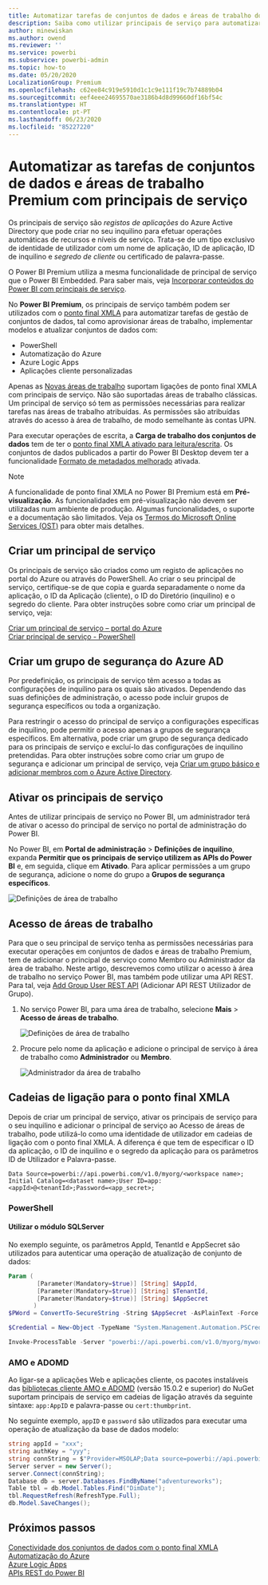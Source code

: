 ```yaml
---
title: Automatizar tarefas de conjuntos de dados e áreas de trabalho do Power BI Premium com principais de serviço | Microsoft Docs
description: Saiba como utilizar principais de serviço para automatizar as tarefas de gestão de conjuntos de dados e áreas de trabalho do Power BI Premium.
author: minewiskan
ms.author: owend
ms.reviewer: ''
ms.service: powerbi
ms.subservice: powerbi-admin
ms.topic: how-to
ms.date: 05/20/2020
LocalizationGroup: Premium
ms.openlocfilehash: c62ee84c919e5910d1c1c9e111f19c7b74889b04
ms.sourcegitcommit: eef4eee24695570ae3186b4d8d99660df16bf54c
ms.translationtype: HT
ms.contentlocale: pt-PT
ms.lasthandoff: 06/23/2020
ms.locfileid: "85227220"
---
```

# <a name="automate-premium-workspace-and-dataset-tasks-with-service-principals"></a>Automatizar as tarefas de conjuntos de dados e áreas de trabalho Premium com principais de serviço

Os principais de serviço são *registos de aplicações* do Azure Active Directory que pode criar no seu inquilino para efetuar operações automáticas de recursos e níveis de serviço. Trata-se de um tipo exclusivo de identidade de utilizador com um nome de aplicação, ID de aplicação, ID de inquilino e *segredo de cliente* ou certificado de palavra-passe.

O Power BI Premium utiliza a mesma funcionalidade de principal de serviço que o Power BI Embedded. Para saber mais, veja [Incorporar conteúdos do Power BI com principais de serviço](../developer/embedded/embed-service-principal.md).

No **Power BI Premium**, os principais de serviço também podem ser utilizados com o [ponto final XMLA](service-premium-connect-tools.md) para automatizar tarefas de gestão de conjuntos de dados, tal como aprovisionar áreas de trabalho, implementar modelos e atualizar conjuntos de dados com:

- PowerShell
- Automatização do Azure
- Azure Logic Apps
- Aplicações cliente personalizadas

Apenas as [Novas áreas de trabalho](../collaborate-share/service-new-workspaces.md) suportam ligações de ponto final XMLA com principais de serviço. Não são suportadas áreas de trabalho clássicas. Um principal de serviço só tem as permissões necessárias para realizar tarefas nas áreas de trabalho atribuídas. As permissões são atribuídas através do acesso à área de trabalho, de modo semelhante às contas UPN.

Para executar operações de escrita, a **Carga de trabalho dos conjuntos de dados** tem de ter o [ponto final XMLA ativado para leitura/escrita](service-premium-connect-tools.md#enable-xmla-read-write). Os conjuntos de dados publicados a partir do Power BI Desktop devem ter a funcionalidade [Formato de metadados melhorado](../connect-data/desktop-enhanced-dataset-metadata.md) ativada.

> [!NOTE]
> A funcionalidade de ponto final XMLA no Power BI Premium está em **Pré-visualização**. As funcionalidades em pré-visualização não devem ser utilizadas num ambiente de produção. Algumas funcionalidades, o suporte e a documentação são limitados.  Veja os [Termos do Microsoft Online Services (OST)](https://www.microsoft.com/licensing/product-licensing/products?rtc=1) para obter mais detalhes.

## <a name="create-a-service-principal"></a>Criar um principal de serviço

Os principais de serviço são criados como um registo de aplicações no portal do Azure ou através do PowerShell. Ao criar o seu principal de serviço, certifique-se de que copia e guarda separadamente o nome da aplicação, o ID da Aplicação (cliente), o ID do Diretório (inquilino) e o segredo do cliente. Para obter instruções sobre como criar um principal de serviço, veja:

[Criar um principal de serviço – portal do Azure](https://docs.microsoft.com/azure/active-directory/develop/howto-create-service-principal-portal)   
[Criar principal de serviço - PowerShell](https://docs.microsoft.com/azure/active-directory/develop/howto-authenticate-service-principal-powershell)

## <a name="create-an-azure-ad-security-group"></a>Criar um grupo de segurança do Azure AD

Por predefinição, os principais de serviço têm acesso a todas as configurações de inquilino para os quais são ativados. Dependendo das suas definições de administração, o acesso pode incluir grupos de segurança específicos ou toda a organização.

Para restringir o acesso do principal de serviço a configurações específicas de inquilino, pode permitir o acesso apenas a grupos de segurança específicos. Em alternativa, pode criar um grupo de segurança dedicado para os principais de serviço e excluí-lo das configurações de inquilino pretendidas. Para obter instruções sobre como criar um grupo de segurança e adicionar um principal de serviço, veja [Criar um grupo básico e adicionar membros com o Azure Active Directory](https://docs.microsoft.com/azure/active-directory/fundamentals/active-directory-groups-create-azure-portal).

## <a name="enable-service-principals"></a>Ativar os principais de serviço

Antes de utilizar principais de serviço no Power BI, um administrador terá de ativar o acesso do principal de serviço no portal de administração do Power BI.

No Power BI, em **Portal de administração** > **Definições de inquilino**, expanda **Permitir que os principais de serviço utilizem as APIs do Power BI** e, em seguida, clique em **Ativado**. Para aplicar permissões a um grupo de segurança, adicione o nome do grupo a **Grupos de segurança específicos**.

![Definições de área de trabalho](media/service-premium-service-principal/admin-portal.png)

## <a name="workspace-access"></a>Acesso de áreas de trabalho

Para que o seu principal de serviço tenha as permissões necessárias para executar operações em conjuntos de dados e áreas de trabalho Premium, tem de adicionar o principal de serviço como Membro ou Administrador da área de trabalho. Neste artigo, descrevemos como utilizar o acesso à área de trabalho no serviço Power BI, mas também pode utilizar uma API REST. Para tal, veja [Add Group User REST API](https://docs.microsoft.com/rest/api/power-bi/groups/addgroupuser) (Adicionar API REST Utilizador de Grupo).

1. No serviço Power BI, para uma área de trabalho, selecione **Mais** > **Acesso de áreas de trabalho**.

    ![Definições de área de trabalho](media/service-premium-service-principal/workspace-access.png)

2. Procure pelo nome da aplicação e adicione o principal de serviço à área de trabalho como **Administrador** ou **Membro**.

    ![Administrador da área de trabalho](media/service-premium-service-principal/add-service-principal-in-the-UI.png)

## <a name="connection-strings-for-the-xmla-endpoint"></a>Cadeias de ligação para o ponto final XMLA

Depois de criar um principal de serviço, ativar os principais de serviço para o seu inquilino e adicionar o principal de serviço ao Acesso de áreas de trabalho, pode utilizá-lo como uma identidade de utilizador em cadeias de ligação com o ponto final XMLA. A diferença é que tem de especificar o ID da aplicação, o ID de inquilino e o segredo da aplicação para os parâmetros ID de Utilizador e Palavra-passe.

`Data Source=powerbi://api.powerbi.com/v1.0/myorg/<workspace name>; Initial Catalog=<dataset name>;User ID=app:<appId>@<tenantId>;Password=<app_secret>;`

### <a name="powershell"></a>PowerShell

#### <a name="using-sqlserver-module"></a>Utilizar o módulo SQLServer

No exemplo seguinte, os parâmetros AppId, TenantId e AppSecret são utilizados para autenticar uma operação de atualização de conjunto de dados:

```powershell
Param (
        [Parameter(Mandatory=$true)] [String] $AppId,
        [Parameter(Mandatory=$true)] [String] $TenantId,
        [Parameter(Mandatory=$true)] [String] $AppSecret
       )
$PWord = ConvertTo-SecureString -String $AppSecret -AsPlainText -Force

$Credential = New-Object -TypeName "System.Management.Automation.PSCredential" -ArgumentList $AppId, $PWord

Invoke-ProcessTable -Server "powerbi://api.powerbi.com/v1.0/myorg/myworkspace" -TableName "mytable" -DatabaseName "mydataset" -RefreshType "Full" -ServicePrincipal -ApplicationId $AppId -TenantId $TenantId -Credential $Credential
```

### <a name="amo-and-adomd"></a>AMO e ADOMD

Ao ligar-se a aplicações Web e aplicações cliente, os pacotes instaláveis das [bibliotecas cliente AMO e ADOMD](https://docs.microsoft.com/azure/analysis-services/analysis-services-data-providers) (versão 15.0.2 e superior) do NuGet suportam principais de serviço em cadeias de ligação através da seguinte sintaxe: `app:AppID` e palavra-passe ou `cert:thumbprint`.

No seguinte exemplo, `appID` e `password` são utilizados para executar uma operação de atualização da base de dados modelo:

```csharp
string appId = "xxx";
string authKey = "yyy";
string connString = $"Provider=MSOLAP;Data source=powerbi://api.powerbi.com/v1.0/<tenant>/<workspacename>;Initial catalog=<datasetname>;User ID=app:{appId};Password={authKey};";
Server server = new Server();
server.Connect(connString);
Database db = server.Databases.FindByName("adventureworks");
Table tbl = db.Model.Tables.Find("DimDate");
tbl.RequestRefresh(RefreshType.Full);
db.Model.SaveChanges();
```

## <a name="next-steps"></a>Próximos passos

[Conectividade dos conjuntos de dados com o ponto final XMLA](service-premium-connect-tools.md)  
[Automatização do Azure](https://docs.microsoft.com/azure/automation)  
[Azure Logic Apps](https://docs.microsoft.com/azure/logic-apps/)  
[APIs REST do Power BI](https://docs.microsoft.com/rest/api/power-bi/)
